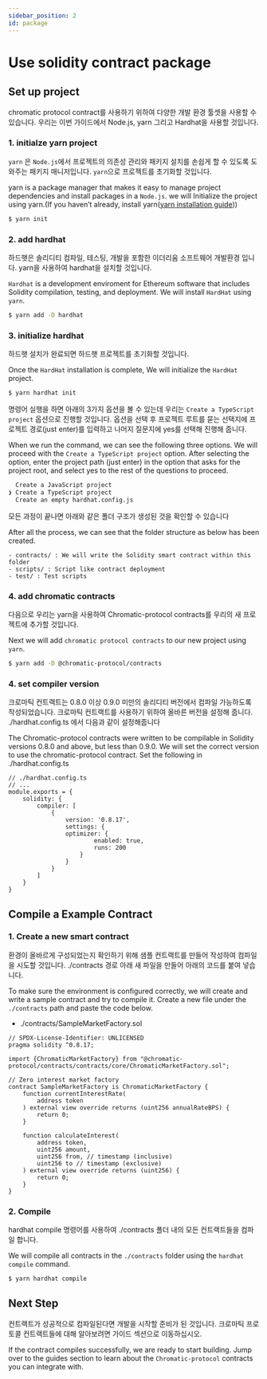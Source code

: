 ```yaml
---
sidebar_position: 2
id: package
---
```


# Use solidity contract package

## Set up project

chromatic protocol contract를 사용하기 위하여 다양한 개발 환경 툴셋을 사용할 수 있습니다. 우리는 이번 가이드에서 Node.js, yarn 그리고 Hardhat을 사용할 것입니다.

### 1. initialze yarn project

`yarn` 은 `Node.js`에서 프로젝트의 의존성 관리와 패키지 설치를 손쉽게 할 수 있도록 도와주는 패키지 매니저입니다. `yarn`으로 프로젝트를 초기화할 것입니다.

yarn is a package manager that makes it easy to manage project dependencies and install packages in a `Node.js`. we will Initialize the project using yarn.(If you haven’t already, install yarn([yarn installation guide](https://classic.yarnpkg.com/en/docs/install)))

```bash
$ yarn init
```

### 2. add hardhat

하드햇은 솔리디티 컴파일, 테스팅, 개발을 포함한 이더리움 소프트웨어 개발환경 입니다. yarn을 사용하여 hardhat을 설치할 것입니다.

`Hardhat` is a development enviroment for Ethereum software that includes Solidity compilation, testing, and deployment. We will install `HardHat` using `yarn`.

```bash
$ yarn add -D hardhat
```

### 3. initialize hardhat

하드햇 설치가 완료되면 하드햇 프로젝트를 초기화할 것입니다.

Once the `HardHat` installation is complete, We will initialize the `HardHat` project.

```bash
$ yarn hardhat init
```

명령어 실행을 하면 아래의 3가지 옵션을 볼 수 있는데 우리는 `Create a TypeScript project` 옵션으로 진행할 것입니다. 옵션을 선택 후 프로젝트 루트를 묻는 선택지에 프로젝트 경로(just enter)를 입력하고 나머지 질문지에 yes를 선택해 진행해 줍니다.

When we run the command, we can see the following three options. We will proceed with the `Create a TypeScript project` option. After selecting the option, enter the project path (just enter) in the option that asks for the project root, and select yes to the rest of the questions to proceed.

```bash
  Create a JavaScript project
❯ Create a TypeScript project
  Create an empty hardhat.config.js
```

모든 과정이 끝나면 아래와 같은 폴더 구조가 생성된 것을 확인할 수 있습니다

After all the process, we can see that the folder structure as below has been created.

```
- contracts/ : We will write the Solidity smart contract within this folder
- scripts/ : Script like contract deployment
- test/ : Test scripts
```

### 4. add chromatic contracts

다음으로 우리는 yarn을 사용하여 Chromatic-protocol contracts를 우리의 새 프로젝트에 추가할 것입니다.

Next we will add `chromatic protocol contracts` to our new project using `yarn`.

```bash
$ yarn add -D @chromatic-protocol/contracts
```

### 4. set compiler version

크로마틱 컨트랙트는 0.8.0 이상 0.9.0 미만의 솔리디티 버전에서 컴파일 가능하도록 작성되었습니다. 크로마틱 컨트랙트를 사용하기 위하여 올바른 버전을 설정해 줍니다. ./hardhat.config.ts 에서 다음과 같이 설정해줍니다

The Chromatic-protocol contracts were written to be compilable in Solidity versions 0.8.0 and above, but less than 0.9.0.
We will set the correct version to use the chromatic-protocol contract. Set the following in ./hardhat.config.ts

```
// ./hardhat.config.ts
// ...
module.exports = {
    solidity: {
        compiler: [
            {
                version: '0.8.17',
                settings: {
                optimizer: {
                        enabled: true,
                        runs: 200
                    }
                }
            }
        ]
    }
}
```

## Compile a Example Contract

### 1. Create a new smart contract

환경이 올바르게 구성되었는지 확인하기 위해 샘플 컨트랙트를 만들어 작성하여 컴파일을 시도할 것입니다. ./contracts 경로 아래 새 파일을 만들어 아래의 코드를 붙여 넣습니다.

To make sure the environment is configured correctly, we will create and write a sample contract and try to compile it.
Create a new file under the `./contracts` path and paste the code below.

- ./contracts/SampleMarketFactory.sol

```solidity
// SPDX-License-Identifier: UNLICENSED
pragma solidity ^0.8.17;

import {ChromaticMarketFactory} from "@chromatic-protocol/contracts/contracts/core/ChromaticMarketFactory.sol";

// Zero interest market factory
contract SampleMarketFactory is ChromaticMarketFactory {
    function currentInterestRate(
        address token
    ) external view override returns (uint256 annualRateBPS) {
        return 0;
    }

    function calculateInterest(
        address token,
        uint256 amount,
        uint256 from, // timestamp (inclusive)
        uint256 to // timestamp (exclusive)
    ) external view override returns (uint256) {
        return 0;
    }
}
```

### 2. Compile

hardhat compile 명령어를 사용하여 ./contracts 폴더 내의 모든 컨트랙트들을 컴파일 합니다.

We will compile all contracts in the `./contracts` folder using the `hardhat compile` command.

```bash
$ yarn hardhat compile
```

## Next Step

컨트랙트가 성공적으로 컴파일된다면 개발을 시작할 준비가 된 것입니다. 크로마틱 프로토콜 컨트랙트들에 대해 알아보려면 가이드 섹션으로 이동하십시오.

If the contract compiles successfully, we are ready to start building. Jump over to the guides section to learn about the `Chromatic-protocol` contracts you can integrate with.

